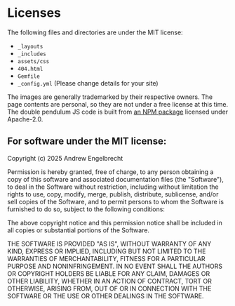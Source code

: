 # Licenses

The following files and directories are under the MIT license:

- `_layouts`
- `_includes`
- `assets/css`
- `404.html`
- `Gemfile`
- `_config.yml` (Please change details for your site)

The images are generally trademarked by their respective owners. The page
contents are personal, so they are not under a free license at this time. The
double pendulum JS code is built from
[an NPM package](https://www.npmjs.com/package/swirlnet-demos) licensed under
Apache-2.0.

## For software under the MIT license:

Copyright (c) 2025 Andrew Engelbrecht

Permission is hereby granted, free of charge, to any person obtaining a copy of
this software and associated documentation files (the "Software"), to deal in
the Software without restriction, including without limitation the rights to
use, copy, modify, merge, publish, distribute, sublicense, and/or sell copies
of the Software, and to permit persons to whom the Software is furnished to do
so, subject to the following conditions:

The above copyright notice and this permission notice shall be included in all
copies or substantial portions of the Software.

THE SOFTWARE IS PROVIDED "AS IS", WITHOUT WARRANTY OF ANY KIND, EXPRESS OR
IMPLIED, INCLUDING BUT NOT LIMITED TO THE WARRANTIES OF MERCHANTABILITY,
FITNESS FOR A PARTICULAR PURPOSE AND NONINFRINGEMENT. IN NO EVENT SHALL THE
AUTHORS OR COPYRIGHT HOLDERS BE LIABLE FOR ANY CLAIM, DAMAGES OR OTHER
LIABILITY, WHETHER IN AN ACTION OF CONTRACT, TORT OR OTHERWISE, ARISING FROM,
OUT OF OR IN CONNECTION WITH THE SOFTWARE OR THE USE OR OTHER DEALINGS IN THE
SOFTWARE.
